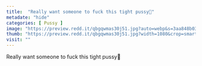 ```yaml
---
title:  "Really want someone to fuck this tight pussy🥺"
metadate: "hide"
categories: [ Pussy ]
image: "https://preview.redd.it/qbgqwmas30j51.jpg?auto=webp&s=3aa848b039161df115a9d6de19540442d972ea5a"
thumb: "https://preview.redd.it/qbgqwmas30j51.jpg?width=1080&crop=smart&auto=webp&s=93b6ec97c52559d958f3e86988c52e8db9e554f0"
visit: ""
---
```

Really want someone to fuck this tight pussy🥺
